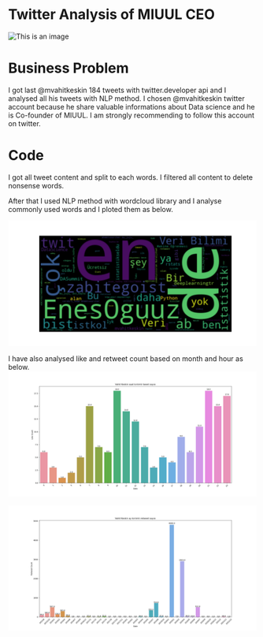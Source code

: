 # Twitter Analysis of MIUUL CEO

![This is an image](https://avatars.githubusercontent.com/u/66999539?v=4)

# Business Problem
I got last @mvahitkeskin 184 tweets with twitter.developer api and I analysed all his tweets with NLP method.
I chosen @mvahitkeskin twitter account because he share valuable informations about Data science and he is Co-founder of MIUUL.
I am strongly recommending to follow this account on twitter.

# Code
I got all tweet content and split to each words. I filtered all content to delete nonsense words.

After that I used NLP method with wordcloud library and I analyse commonly used words and I ploted them as below.

![This is an image](https://github.com/CagriKaradeniz/Twitter-Analysis-of-MIUUL-CEO-/blob/main/Vahit_nlp.png?raw=true)

I have also analysed like and retweet count based on month and hour as below.
![This is an image](https://github.com/CagriKaradeniz/Twitter-Analysis-of-MIUUL-CEO-/blob/main/Vahit_tweet_count.png?raw=true)


![This is an image](https://github.com/CagriKaradeniz/Twitter-Analysis-of-MIUUL-CEO-/blob/main/Vahit_retweet_month.png?raw=true)

